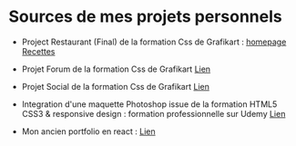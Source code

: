 # Sources de mes projets personnels

* Project Restaurant (Final) de la formation Css de Grafikart : [homepage](https://ritelg.github.io/ProjetsPersonnelsEtAnciensPortfolios/tuto-restaurant-grafikart/index.html) [Recettes](https://ritelg.github.io/ProjetsPersonnelsEtAnciensPortfolios/tuto-restaurant-grafikart/recettes.html)
* Projet Forum de la formation Css de Grafikart [Lien](https://ritelg.github.io/ProjetsPersonnelsEtAnciensPortfolios/tuto-forum-grafikart/) 
* Projet Social de la formation Css de Grafikart [Lien](https://ritelg.github.io/ProjetsPersonnelsEtAnciensPortfolios/tuto-social-grafikart/)
* Integration d'une maquette Photoshop issue de la formation HTML5 CSS3 & responsive design : formation professionnelle sur Udemy [Lien](https://ritelg.github.io/ProjetsPersonnelsEtAnciensPortfolios/decouverte-thailande-udemy/)

* Mon ancien portfolio en react : [Lien](https://ritelg.github.io/ProjetsPersonnelsEtAnciensPortfolios/portfolio-react/dist/)